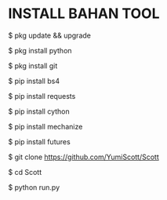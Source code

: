 # INSTALL BAHAN TOOL

$ pkg update && upgrade

$ pkg install python

$ pkg install git

$ pip install bs4

$ pip install requests

$ pip install cython

$ pip install mechanize

$ pip install futures

$ git clone https://github.com/YumiScott/Scott

$ cd Scott

$ python run.py

